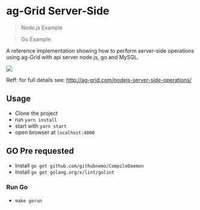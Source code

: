 # ag-Grid Server-Side 
> Node.js Example

> Go Example

A reference implementation showing how to perform server-side operations using ag-Grid with api server node.js, go and MySQL.

![](https://github.com/ag-grid/ag-grid/blob/latest/packages/ag-grid-docs/src/nodejs-server-side-operations/app-arch.png "")

Reff: for full details see: http://ag-grid.com/nodejs-server-side-operations/

## Usage

- Clone the project
- run `yarn install`
- start with `yarn start`
- open browser at `localhost:4000`

## GO Pre requested
- Install `go get github.com/githubnemo/CompileDaemon`
- Install `go get golang.org/x/lint/golint`

### Run Go
- `make gorun`
